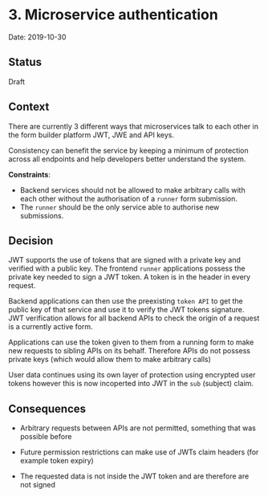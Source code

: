 # 3. Microservice authentication

Date: 2019-10-30

## Status

Draft

## Context

There are currently 3 different ways that microservices talk to each other in the form builder platform JWT, JWE and API keys.

Consistency can benefit the service by keeping a minimum of protection across all endpoints and help developers better understand the system.

**Constraints**:

- Backend services should not be allowed to make arbitrary calls with each other without the authorisation of a `runner` form submission.
- The `runner` should be the only service able to authorise new submissions.

## Decision

JWT supports the use of tokens that are signed with a private key and verified with a public key.
The frontend `runner` applications possess the private key needed to sign a JWT token.
A token is in the header in every request.

Backend applications can then use the preexisting `token API` to get the public key of that service and use it to verify the JWT tokens signature. 
JWT verification allows for all backend APIs to check the origin of a request is a currently active form.

Applications can use the token given to them from a running form to make new requests to sibling APIs on its behalf.
Therefore APIs do not possess private keys (which would allow them to make arbitrary calls)

User data continues using its own layer of protection using encrypted user tokens however this is now incoperted into JWT in the `sub` (subject) claim.

## Consequences

- Arbitrary requests between APIs are not permitted, something that was possible before

- Future permission restrictions can make use of JWTs claim headers (for example token expiry)

- The requested data is not inside the JWT token and are therefore are not signed
